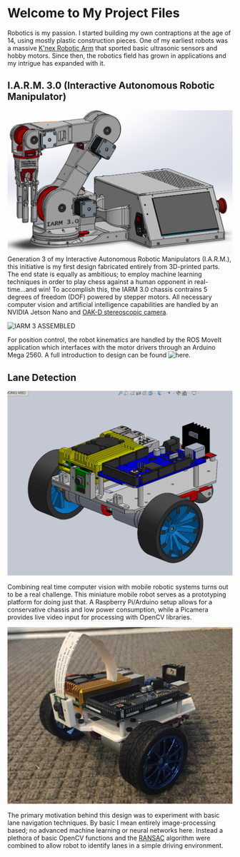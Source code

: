 # Welcome to My Project Files

Robotics is my passion. I started building my own contraptions at the age of 14, using mostly plastic construction pieces. One of my earliest robots was a massive [K'nex Robotic Arm](https://www.youtube.com/watch?v=M24NSTdlk6I) that sported basic ultrasonic sensors and hobby motors. Since then, the robotics field has grown in applications and my intrigue has expanded with it. 

## I.A.R.M. 3.0 (Interactive Autonomous Robotic Manipulator)

![IARM 3 CAD](./assets/complete_chassis.JPG)
Generation 3 of my Interactive Autonomous Robotic Manipulators (I.A.R.M.), this initiative is my first design fabricated entirely from 3D-printed parts. The end state is equally as ambitious; to employ machine learning techniques in order to play chess against a human opponent in real-time...and win! To accomplish this, the IARM 3.0 chassis contrains 5 degrees of freedom (DOF) powered by stepper motors. All necessary computer vision and artificial intelligence capabilities are handled by an NVIDIA Jetson Nano and [OAK-D stereoscopic camera](https://store.opencv.ai/products/oak-d). 

![IARM 3 ASSEMBLED](./assets/IARM3_assembled_basic.JPEG)

For position control, the robot kinematics are handled by the ROS MoveIt application which interfaces with the motor drivers through an Arduino Mega 2560. A full introduction to design can be found ![here](link_to_YouTube_channel_video).

## Lane Detection

![Mini dorito CAD](./assets/Mini_dorito_CAD.PNG)

Combining real time computer vision with mobile robotic systems turns out to be a real challenge. This miniature mobile robot serves as a prototyping platform for doing just that. A Raspberry Pi/Arduino setup allows for a conservative chassis and low power consumption, while a Picamera provides live video input for processing with OpenCV libraries. 

![Mini dorito assembled](./assets/Mini_dorito_assembled.JPG)

The primary motivation behind this design was to experiment with basic lane navigation techniques. By basic I mean entirely image-processing based; no advanced machine learning or neural networks here. Instead a plethora of basic OpenCV functions and the [RANSAC](https://hands-on.cloud/using-the-random-sample-consensus-ransac-algorithm-in-python/) algorithm were combined to allow robot to identify lanes in a simple driving environment.
